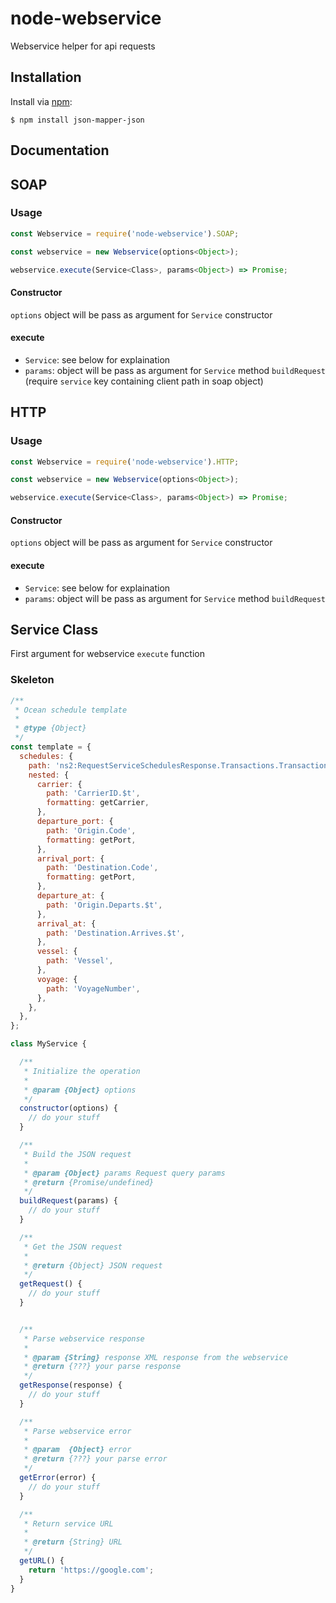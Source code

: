 # node-webservice

Webservice helper for api requests

## Installation

Install via [npm](https://www.npmjs.com/):

```
$ npm install json-mapper-json
```

## Documentation

## SOAP

### Usage

```javascript
const Webservice = require('node-webservice').SOAP;

const webservice = new Webservice(options<Object>);

webservice.execute(Service<Class>, params<Object>) => Promise;
```

#### Constructor
`options` object will be pass as argument for `Service` constructor

#### execute
- `Service`: see below for explaination
- `params`: object will be pass as argument for `Service` method `buildRequest` (require `service` key containing client path in soap object)


## HTTP

### Usage

```javascript
const Webservice = require('node-webservice').HTTP;

const webservice = new Webservice(options<Object>);

webservice.execute(Service<Class>, params<Object>) => Promise;
```

#### Constructor
`options` object will be pass as argument for `Service` constructor

#### execute
- `Service`: see below for explaination
- `params`: object will be pass as argument for `Service` method `buildRequest`


## Service Class
First argument for webservice `execute` function

### Skeleton

```javascript
/**
 * Ocean schedule template
 *
 * @type {Object}
 */
const template = {
  schedules: {
    path: 'ns2:RequestServiceSchedulesResponse.Transactions.Transaction.Details.ServiceSchedule',
    nested: {
      carrier: {
        path: 'CarrierID.$t',
        formatting: getCarrier,
      },
      departure_port: {
        path: 'Origin.Code',
        formatting: getPort,
      },
      arrival_port: {
        path: 'Destination.Code',
        formatting: getPort,
      },
      departure_at: {
        path: 'Origin.Departs.$t',
      },
      arrival_at: {
        path: 'Destination.Arrives.$t',
      },
      vessel: {
        path: 'Vessel',
      },
      voyage: {
        path: 'VoyageNumber',
      },
    },
  },
};

class MyService {

  /**
   * Initialize the operation
   *
   * @param {Object} options
   */
  constructor(options) {
    // do your stuff
  }

  /**
   * Build the JSON request
   *
   * @param {Object} params Request query params
   * @return {Promise/undefined}
   */
  buildRequest(params) {
    // do your stuff
  }

  /**
   * Get the JSON request
   *
   * @return {Object} JSON request
   */
  getRequest() {
    // do your stuff
  }


  /**
   * Parse webservice response
   *
   * @param {String} response XML response from the webservice
   * @return {???} your parse response
   */
  getResponse(response) {
    // do your stuff
  }

  /**
   * Parse webservice error
   *
   * @param  {Object} error
   * @return {???} your parse error
   */
  getError(error) {
    // do your stuff
  }

  /**
   * Return service URL
   *
   * @return {String} URL
   */
  getURL() {
    return 'https://google.com';
  }
}
```
